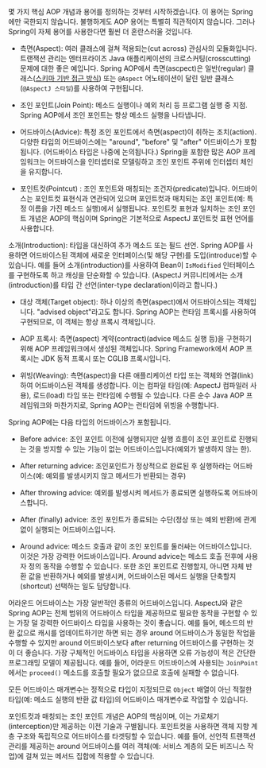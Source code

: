 <p>몇 가지 핵심 AOP 개념과 용어를 정의하는 것부터 시작하겠습니다. 이 용어는 Spring에만 국한되지 않습니다. 불행하게도 AOP 용어는 특별히 직관적이지 않습니다. 그러나 Spring이 자체 용어를 사용한다면 훨씬 더 혼란스러울 것입니다.</p>
<ul>
<li>
<p>측면(Aspect): 여러 클래스에 걸쳐 적용되는(cut across) 관심사의 모듈화입니다. 트랜잭션 관리는 엔터프라이즈 Java 애플리케이션의 크로스커팅(crosscutting) 문제에 대한 좋은 예입니다. Spring AOP에서 측면(ascpect)은 일반(regular) 클래스(<a href="https://docs.spring.io/spring-framework/reference/core/aop/schema.html">스키마 기반 접근 방식</a>) 또는 <code>@Aspect</code> 어노테이션이 달린 일반 클래스(<code>@AspectJ 스타일</code>)를 사용하여 구현됩니다.</p>
</li>
<li>
<p>조인 포인트(Join Point): 메소드 실행이나 예외 처리 등 프로그램 실행 중 지점. Spring AOP에서 조인 포인트는 항상 메소드 실행을 나타냅니다.</p>
</li>
<li>
<p>어드바이스(Advice): 특정 조인 포인트에서 측면(aspect)이 취하는 조치(action). 다양한 타입의 어드바이스에는 "around", "before" 및 "after" 어드바이스가 포함됩니다. (어드바이스 타입은 나중에 논의됩니다.) Spring을 포함한 많은 AOP 프레임워크는 어드바이스을 인터셉터로 모델링하고 조인 포인트 주위에 인터셉터 체인을 유지합니다.</p>
</li>
<li>
<p>포인트컷(Pointcut) : 조인 포인트와 매칭되는 조건자(predicate)입니다. 어드바이스는 포인트컷 표현식과 연관되어 있으며 포인트컷과 매치되는 조인 포인트(예: 특정 이름을 가진 메소드 실행)에서 실행됩니다. 포인트컷 표현과 일치하는 조인 포인트 개념은 AOP의 핵심이며 Spring은 기본적으로 AspectJ 포인트컷 표현 언어를 사용합니다.</p>
</li>
</ul>
<p>소개(Introduction): 타입을 대신하여 추가 메소드 또는 필드 선언. Spring AOP를 사용하면 어드바이스된 객체에 새로운 인터페이스(및 해당 구현)를 도입(introduce)할 수 있습니다. 예를 들어 소개(introduction)를 사용하여 Bean이 <code>IsModified</code> 인터페이스를 구현하도록 하고 캐싱을 단순화할 수 있습니다. (AspectJ 커뮤니티에서는 소개(introduction)를 타입 간 선언(inter-type declaration)이라고 합니다.)</p>
<ul>
<li>
<p>대상 객체(Target object): 하나 이상의 측면(aspect)에서 어드바이스되는 객체입니다. "advised object"라고도 합니다. Spring AOP는 런타임 프록시를 사용하여 구현되므로, 이 객체는 항상 프록시 객체입니다.</p>
</li>
<li>
<p>AOP 프록시: 측면(aspect) 계약(contract)(advice 메소드 실행 등)을 구현하기 위해 AOP 프레임워크에서 생성된 객체입니다. Spring Framework에서 AOP 프록시는 JDK 동적 프록시 또는 CGLIB 프록시입니다.</p>
</li>
<li>
<p>위빙(Weaving): 측면(aspect)을 다른 애플리케이션 타입 또는 객체와 연결(link)하여 어드바이스된 객체를 생성합니다. 이는 컴파일 타임(예: AspectJ 컴파일러 사용), 로드(load) 타임 또는 런타임에 수행될 수 있습니다. 다른 순수 Java AOP 프레임워크와 마찬가지로, Spring AOP는 런타임에 위빙을 수행합니다.</p>
</li>
</ul>
<p>Spring AOP에는 다음 타입의 어드바이스가 포함됩니다.</p>
<ul>
<li>
<p>Before advice: 조인 포인트 이전에 실행되지만 실행 흐름이 조인 포인트로 진행되는 것을 방지할 수 있는 기능이 없는 어드바이스입니다(예외가 발생하지 않는 한).</p>
</li>
<li>
<p>After returning advice: 조인포인트가 정상적으로 완료된 후 실행하라는 어드바이스(예: 예외를 발생시키지 않고 메서드가 반환되는 경우)</p>
</li>
<li>
<p>After throwing advice: 예외를 발생시켜 메서드가 종료되면 실행하도록 어드바이스합니다.</p>
</li>
<li>
<p>After (finally) advice: 조인 포인트가 종료되는 수단(정상 또는 예외 반환)에 관계없이 실행되는 어드바이스입니다.</p>
</li>
<li>
<p>Around advice: 메소드 호출과 같이 조인 포인트를 둘러싸는 어드바이스입니다. 이것은 가장 강력한 어드바이스입니다. Around advice는 메소드 호출 전후에 사용자 정의 동작을 수행할 수 있습니다. 또한 조인 포인트로 진행할지, 아니면 자체 반환 값을 반환하거나 예외를 발생시켜, 어드바이스된 메서드 실행을 단축할지(shortcut) 선택하는 일도 담당합니다.</p>
</li>
</ul>
<p>어라운드 어드바이스는 가장 일반적인 종류의 어드바이스입니다. AspectJ와 같은 Spring AOP는 전체 범위의 어드바이스 타입을 제공하므로 필요한 동작을 구현할 수 있는 가장 덜 강력한 어드바이스 타입을 사용하는 것이 좋습니다. 예를 들어, 메소드의 반환 값으로 캐시를 업데이트하기만 하면 되는 경우 around 어드바이스가 동일한 작업을 수행할 수 있지만 around 어드바이스보다 after returning 어드바이스를 구현하는 것이 더 좋습니다. 가장 구체적인 어드바이스 타입을 사용하면 오류 가능성이 적은 간단한 프로그래밍 모델이 제공됩니다. 예를 들어, 어라운드 어드바이스에 사용되는 <code>JoinPoint</code>에서는 <code>proceed()</code> 메소드를 호출할 필요가 없으므로 호출에 실패할 수 없습니다.</p>
<p>모든 어드바이스 매개변수는 정적으로 타입이 지정되므로 <code>Object</code> 배열이 아닌 적절한 타입(예: 메소드 실행의 반환 값 타입)의 어드바이스 매개변수로 작업할 수 있습니다.</p>
<p>포인트컷과 매칭되는 조인 포인트 개념은 AOP의 핵심이며, 이는 가로채기(interception)만 제공하는 이전 기술과 구별됩니다. 포인트컷을 사용하면 객체 지향 계층 구조와 독립적으로 어드바이스를 타겟팅할 수 있습니다. 예를 들어, 선언적 트랜잭션 관리를 제공하는 around 어드바이스를 여러 객체(예: 서비스 계층의 모든 비즈니스 작업)에 걸쳐 있는 메서드 집합에 적용할 수 있습니다.</p>